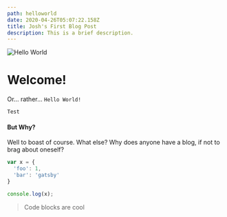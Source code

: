 ```yaml
---
path: helloworld
date: 2020-04-26T05:07:22.158Z
title: Josh's First Blog Post
description: This is a brief description.
---
```

![Hello World](assets/hellloworld2.png "Hello World")

# Welcome!

Or... rather... `Hello World!`

`Test`

#### But Why?

Well to boast of course. What else? Why does anyone have a blog, if not to brag about oneself?

```javascript
var x = {
  'foo': 1,
  'bar': 'gatsby'
}

console.log(x);
```

> Code blocks are cool